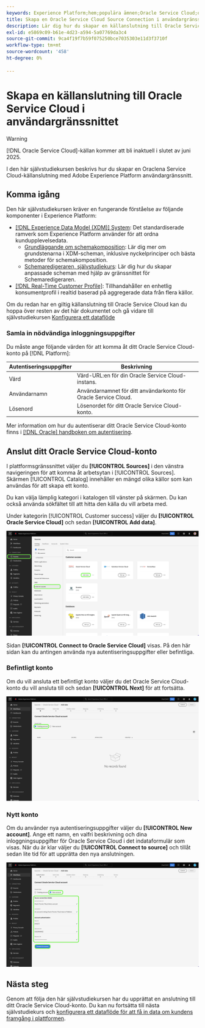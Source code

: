 ```yaml
---
keywords: Experience Platform;hem;populära ämnen;Oracle Service Cloud;oracle service cloud
title: Skapa en Oracle Service Cloud Source Connection i användargränssnittet
description: Lär dig hur du skapar en källanslutning till Oracle Service Cloud med hjälp av Adobe Experience Platform användargränssnitt.
exl-id: e5869c09-b61e-4d23-a594-5a07769da3c4
source-git-commit: 9ca4f19f7b59f075250bce7035303e11d3f3710f
workflow-type: tm+mt
source-wordcount: '458'
ht-degree: 0%

---
```


# Skapa en källanslutning till Oracle Service Cloud i användargränssnittet

>[!WARNING]
>
>[!DNL Oracle Service Cloud]-källan kommer att bli inaktuell i slutet av juni 2025.

I den här självstudiekursen beskrivs hur du skapar en Oraclena Service Cloud-källanslutning med Adobe Experience Platform användargränssnitt.

## Komma igång

Den här självstudiekursen kräver en fungerande förståelse av följande komponenter i Experience Platform:

* [[!DNL Experience Data Model (XDM)] System](../../../../../xdm/home.md): Det standardiserade ramverk som Experience Platform använder för att ordna kundupplevelsedata.
   * [Grundläggande om schemakomposition](../../../../../xdm/schema/composition.md): Lär dig mer om grundstenarna i XDM-scheman, inklusive nyckelprinciper och bästa metoder för schemakomposition.
   * [Schemaredigeraren, självstudiekurs](../../../../../xdm/tutorials/create-schema-ui.md): Lär dig hur du skapar anpassade scheman med hjälp av gränssnittet för Schemaredigeraren.
* [[!DNL Real-Time Customer Profile]](../../../../../profile/home.md): Tillhandahåller en enhetlig konsumentprofil i realtid baserad på aggregerade data från flera källor.

Om du redan har en giltig källanslutning till Oracle Service Cloud kan du hoppa över resten av det här dokumentet och gå vidare till självstudiekursen [Konfigurera ett dataflöde](../../dataflow/customer-success.md)

### Samla in nödvändiga inloggningsuppgifter

Du måste ange följande värden för att komma åt ditt Oracle Service Cloud-konto på [!DNL Platform]:

| Autentiseringsuppgifter | Beskrivning |
| ---------- | ----------- |
| Värd | Värd-URL:en för din Oracle Service Cloud-instans. |
| Användarnamn | Användarnamnet för ditt användarkonto för Oracle Service Cloud. |
| Lösenord | Lösenordet för ditt Oracle Service Cloud-konto. |

Mer information om hur du autentiserar ditt Oracle Service Cloud-konto finns i [[!DNL Oracle] handboken om autentisering](https://docs.oracle.com/en/cloud/saas/b2c-service/20c/cxska/OKCS_Authenticate_and_Authorize.html).

## Anslut ditt Oracle Service Cloud-konto

I plattformsgränssnittet väljer du **[!UICONTROL Sources]** i den vänstra navigeringen för att komma åt arbetsytan i [!UICONTROL Sources]. Skärmen [!UICONTROL Catalog] innehåller en mängd olika källor som kan användas för att skapa ett konto.

Du kan välja lämplig kategori i katalogen till vänster på skärmen. Du kan också använda sökfältet till att hitta den källa du vill arbeta med.

Under kategorin [!UICONTROL Customer success] väljer du **[!UICONTROL Oracle Service Cloud]** och sedan **[!UICONTROL Add data]**.

![Källkatalogen med Oracle Service Cloud-källan är markerad.](../../../../images/tutorials/create/oracle-service-cloud/catalog.png)

Sidan **[!UICONTROL Connect to Oracle Service Cloud]** visas. På den här sidan kan du antingen använda nya autentiseringsuppgifter eller befintliga.

### Befintligt konto

Om du vill ansluta ett befintligt konto väljer du det Oracle Service Cloud-konto du vill ansluta till och sedan **[!UICONTROL Next]** för att fortsätta.

![Det befintliga kontogränssnittet.](../../../../images/tutorials/create/oracle-service-cloud/existing.png)

### Nytt konto

Om du använder nya autentiseringsuppgifter väljer du **[!UICONTROL New account]**. Ange ett namn, en valfri beskrivning och dina inloggningsuppgifter för Oracle Service Cloud i det indataformulär som visas. När du är klar väljer du **[!UICONTROL Connect to source]** och tillåt sedan lite tid för att upprätta den nya anslutningen.

![Det nya kontogränssnittet med platshållarvärden för.](../../../../images/tutorials/create/oracle-service-cloud/new.png)

## Nästa steg

Genom att följa den här självstudiekursen har du upprättat en anslutning till ditt Oracle Service Cloud-konto. Du kan nu fortsätta till nästa självstudiekurs och [konfigurera ett dataflöde för att få in data om kundens framgång i plattformen](../../dataflow/crm.md).

